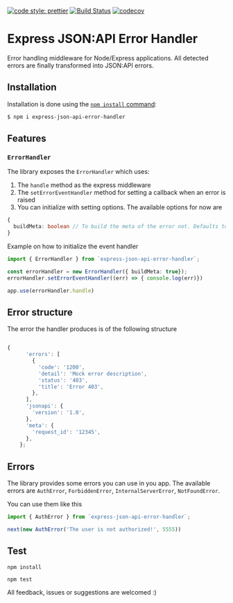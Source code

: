 [![code style: prettier](https://img.shields.io/badge/code_style-prettier-ff69b4.svg?style=flat-square)](https://github.com/prettier/prettier)
[![Build Status](https://travis-ci.com/kioannou/express-json-api-error-handler.svg?branch=master)](https://travis-ci.com/kioannou/express-json-api-error-handler)
[![codecov](https://codecov.io/gh/kioannou/express-json-api-error-handler/branch/master/graph/badge.svg)](https://codecov.io/gh/kioannou/express-json-api-error-handler)

# Express JSON:API Error Handler

Error handling middleware for Node/Express applications. All detected errors are finally transformed into JSON:API errors.

## Installation

Installation is done using the
[`npm install` command](https://docs.npmjs.com/getting-started/installing-npm-packages-locally):

```bash
$ npm i express-json-api-error-handler
```

## Features

### `ErrorHandler`
The library exposes the `ErrorHandler` which uses: 
1. The `handle` method as the express middleware
2. The `setErrorEventHandler` method for setting a callback when an error is raised
3. You can initialize with setting options. The available options for now are
```typescript
{
  buildMeta: boolean // To build the meta of the error not. Defaults to false.
}
```

Example on how to initialize the event handler
```typescript
import { ErrorHandler } from `express-json-api-error-handler`;

const errorHandler = new ErrorHandler({ buildMeta: true});
errorHandler.setErrorEventHandler((err) => { console.log(err)})

app.use(errorHandler.handle)
```

## Error structure

The error the handler produces is of the following structure
```javascript

{
      'errors': [
        {
          'code': '1200',
          'detail': 'Mock error description',
          'status': '403',
          'title': 'Error 403',
        },
      ],
      'jsonapi': {
        'version': '1.0',
      },
      'meta': {
        'request_id': '12345',
      },
    };

```


## Errors
The library provides some errors you can use in you app.
The available errors are `AuthError`, `ForbiddenError`, `InternalServerError`, `NotFoundError`.

You can use them like this
```typescript
import { AuthError } from `express-json-api-error-handler`;

next(new AuthError('The user is not authorized!', 5555))

```

## Test

`npm install`

`npm test`


All feedback, issues or suggestions are welcomed :)